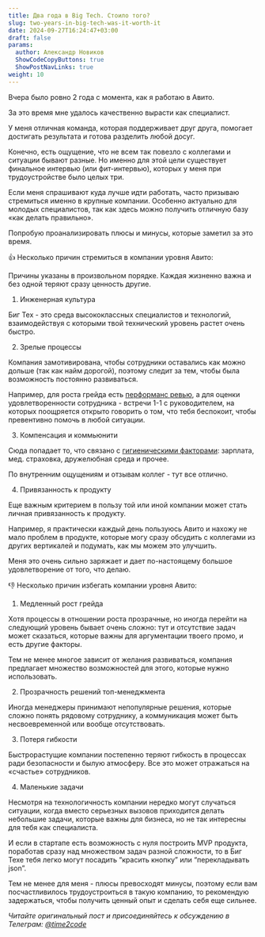 ```yaml
---
title: Два года в Big Tech. Стоило того?  
slug: two-years-in-big-tech-was-it-worth-it                 
date: 2024-09-27T16:24:47+03:00
draft: false                                 
params:
  author: Александр Новиков                  
  ShowCodeCopyButtons: true
  ShowPostNavLinks: true         
weight: 10                                   
---
```


Вчера было ровно 2 года с момента, как я работаю в Авито. 

За это время мне удалось качественно вырасти как специалист. 

У меня отличная команда, которая поддерживает друг друга, помогает достигать результата и готова разделить любой досуг. 

Конечно, есть ощущение, что не всем так повезло с коллегами и ситуации бывают разные. Но именно для этой цели существует финальное интервью (или фит-интервью), которых у меня при трудоустройстве было целых три. 

Если меня спрашивают куда лучше идти работать, часто призываю стремиться именно в крупные компании. Особенно актуально для молодых специалистов, так как здесь можно получить отличную базу «как делать правильно». 

Попробую проанализировать плюсы и минусы, которые заметил за это время. 

👍 Несколько причин стремиться в компании уровня Авито:

Причины указаны в произвольном порядке. Каждая жизненно важна и без одной теряют сразу ценность другие. 

1. Инженерная культура

Биг Тех - это среда высококлассных специалистов и технологий, взаимодействуя с которыми твой технический уровень растет очень быстро. 

2. Зрелые процессы

Компания замотивирована, чтобы сотрудники оставались как можно дольше (так как найм дорогой), поэтому следит за тем, чтобы была возможность постоянно развиваться. 

Например, для роста грейда есть [перформанс ревью](https://t.me/time2code/283), а для оценки удовлетворенности сотрудника - встречи 1-1 с руководителем, на которых поощряется открыто говорить о том, что тебя беспокоит, чтобы превентивно помочь в любой ситуации. 

3. Компенсация и коммьюнити 

Сюда попадает то, что связано с [гигиеническими факторами](https://ru.wikipedia.org/wiki/%D0%94%D0%B2%D1%83%D1%85%D1%84%D0%B0%D0%BA%D1%82%D0%BE%D1%80%D0%BD%D0%B0%D1%8F_%D1%82%D0%B5%D0%BE%D1%80%D0%B8%D1%8F_%D0%BC%D0%BE%D1%82%D0%B8%D0%B2%D0%B0%D1%86%D0%B8%D0%B8_%D0%93%D0%B5%D1%80%D1%86%D0%B1%D0%B5%D1%80%D0%B3%D0%B0): зарплата, мед. страховка, дружелюбная среда и прочее. 

По внутренним ощущениям и отзывам коллег - тут все отлично. 

4. Привязанность к продукту

Еще важным критерием в пользу той или иной компании может стать личная привязанность к продукту. 

Например, я практически каждый день пользуюсь Авито и нахожу не мало проблем в продукте, которые могу сразу обсудить с коллегами из других вертикалей и подумать, как мы можем это улучшить. 

Меня это очень сильно заряжает и дает по-настоящему большое удовлетворение от того, что делаю.

👎 Несколько причин избегать компании уровня Авито:

1. Медленный рост грейда

Хотя процессы в отношении роста прозрачные, но иногда перейти на следующий уровень бывает очень сложно: тут и отсутствие задач может сказаться, которые важны для аргументации твоего промо, и есть другие факторы. 

Тем не менее многое зависит от желания развиваться, компания предлагает множество возможностей для этого, которые нужно использовать. 

2. Прозрачность решений топ-менеджмента

Иногда менеджеры принимают непопулярные решения, которые сложно понять рядовому сотруднику, а коммуникация может быть несвоевременной или вообще отсутствовать. 

3. Потеря гибкости

Быстрорастущие компании постепенно теряют гибкость в процессах ради безопасности и былую атмосферу. Все это может отражаться на «счастье» сотрудников. 

4. Маленькие задачи

Несмотря на технологичность компании нередко могут случаться ситуации, когда вместо серьезных вызовов приходится делать небольшие задачи, которые важны для бизнеса, но не так интересны для тебя как специалиста. 

И если в стартапе есть возможность с нуля построить MVP продукта, поработав сразу над множеством задач разной сложности, то в Биг Техе тебя легко могут посадить “красить кнопку” или “перекладывать json”. 

Тем не менее для меня - плюсы превосходят минусы, поэтому если вам посчастливилось трудоустроиться в такую компанию, то рекомендую задержаться, чтобы получить ценный опыт и сделать себя еще сильнее.

*Читайте оригинальный пост и присоединяйтесь к обсуждению в Телеграм: [@time2code](https://t.me/time2code/303)*
